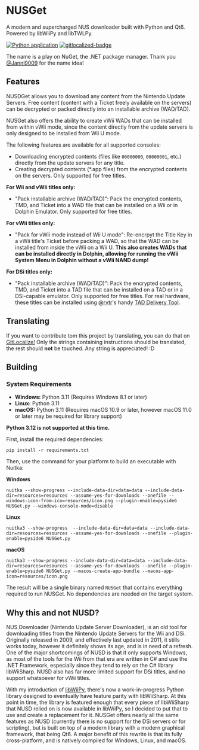 # NUSGet
A modern and supercharged NUS downloader built with Python and Qt6. Powered by libWiiPy and libTWLPy. 

[![Python application](https://github.com/NinjaCheetah/NUSGet/actions/workflows/python-build.yml/badge.svg)](https://github.com/NinjaCheetah/NUSGet/actions/workflows/python-build.yml)
[![gitlocalized-badge](https://gitlocalize.com/repo/9731/whole_project/badge.svg)](https://gitlocalize.com/repo/9731?utm_source=badge)

The name is a play on NuGet, the .NET package manager. Thank you [@Janni9009](https://github.com/Janni9009) for the name idea!

## Features
NUSDGet allows you to download any content from the Nintendo Update Servers. Free content (content with a Ticket freely available on the servers) can be decrypted or packed directly into an installable archive (WAD/TAD).

NUSGet also offers the ability to create vWii WADs that can be installed from within vWii mode, since the content directly from the update servers is only designed to be installed from Wii U mode.

The following features are available for all supported consoles:
- Downloading encrypted contents (files like `00000000`, `00000001`, etc.) directly from the update servers for any title.
- Creating decrypted contents (*.app files) from the encrypted contents on the servers. Only supported for free titles.

**For Wii and vWii titles only:**
- "Pack installable archive (WAD/TAD)": Pack the encrypted contents, TMD, and Ticket into a WAD file that can be installed on a Wii or in Dolphin Emulator. Only supported for free titles.

**For vWii titles only:**
- "Pack for vWii mode instead of Wii U mode": Re-encrpyt the Title Key in a vWii title's Ticket before packing a WAD, so that the WAD can be installed from inside the vWii on a Wii U. **This also creates WADs that can be installed directly in Dolphin, allowing for running the vWii System Menu in Dolphin without a vWii NAND dump!**

**For DSi titles only:**
- "Pack installable archive (WAD/TAD)": Pack the encrypted contents, TMD, and Ticket into a TAD file that can be installed on a TAD or in a DSi-capable emulator. Only supported for free titles. For real hardware, these titles can be installed using [@rvtr](https://github.com/rvtr)'s handy [TAD Delivery Tool](https://github.com/rvtr/TDT).

## Translating
If you want to contribute tom this project by translating, you can do that on [GitLocalize!](https://gitlocalize.com/repo/9731/badge) Only the strings containing instructions should be translated, the rest should **not** be touched.
Any string is appreciated! :D

## Building
### System Requirements
- **Windows:** Python 3.11 (Requires Windows 8.1 or later)
- **Linux:** Python 3.11
- **macOS:** Python 3.11 (Requires macOS 10.9 or later, however macOS 11.0 or later may be required for library support)

**Python 3.12 is not supported at this time.**

First, install the required dependencies:
```
pip install -r requirements.txt
```
Then, use the command for your platform to build an executable with Nuitka:

**Windows**
```
nuitka --show-progress --include-data-dir=data=data --include-data-dir=resources=resources --assume-yes-for-downloads --onefile --windows-icon-from-ico=resources/icon.png --plugin-enable=pyside6 NUSGet.py --windows-console-mode=disable
```

**Linux**
```
nuitka3 --show-progress  --include-data-dir=data=data --include-data-dir=resources=resources --assume-yes-for-downloads --onefile --plugin-enable=pyside6 NUSGet.py
```

**macOS**
```
nuitka3 --show-progress --include-data-dir=data=data --include-data-dir=resources=resources --assume-yes-for-downloads --onefile --plugin-enable=pyside6 NUSGet.py --macos-create-app-bundle --macos-app-icon=resources/icon.png
```

The result will be a single binary named `NUSGet` that contains everything required to run NUSGet. No dependencies are needed on the target system.


## Why this and not NUSD?
NUS Downloader (Nintendo Update Server Downloader), is an old tool for downloading titles from the Nintendo Update Servers for the Wii and DSi. Originally released in 2009, and effectively last updated in 2011, it stills works today, however it definitely shows its age, and is in need of a refresh. One of the major shortcomings of NUSD is that it only supports Windows, as most of the tools for the Wii from that era are written in C# and use the .NET Framework, especially since they tend to rely on the C# library libWiiSharp. NUSD also has far more limited support for DSi titles, and no support whatsoever for vWii titles.

With my introduction of [libWiiPy](https://github.com/NinjaCheetah/libWiiPy), there's now a work-in-progress Python library designed to eventually have feature parity with libWiiSharp. At this point in time, the library is featured enough that every piece of libWiiSharp that NUSD relied on is now available in libWiiPy, so I decided to put that to use and create a replacement for it. NUSGet offers nearly all the same features as NUSD (currently there is no support for the DSi servers or for scripting), but is built on top of a modern library with a modern graphical framework, that being Qt6. A major benefit of this rewrite is that its fully cross-platform, and is natively compiled for Windows, Linux, and macOS.

